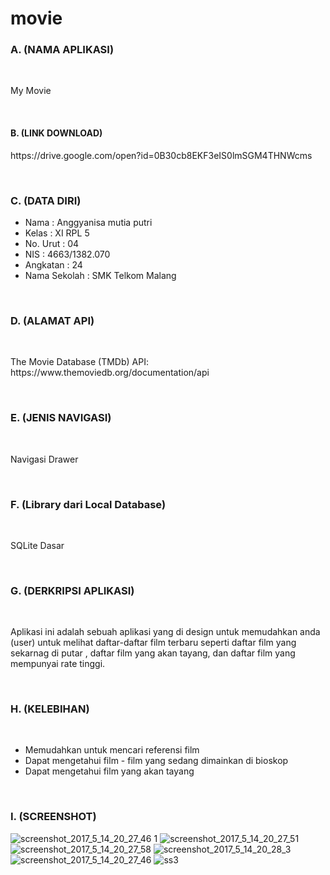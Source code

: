 # movie

### A. (NAMA APLIKASI)

<br>

<P>My Movie</P>

<br>

#### B. (LINK DOWNLOAD)
<P> https://drive.google.com/open?id=0B30cb8EKF3eIS0lmSGM4THNWcms </P>

<br>

### C. (DATA DIRI)
- Nama          : Anggyanisa mutia putri
- Kelas         : XI RPL 5
- No. Urut      : 04
- NIS           : 4663/1382.070
- Angkatan      : 24
- Nama Sekolah  : SMK Telkom Malang

<br>

### D. (ALAMAT API)

<br>

<P> The Movie Database (TMDb) API: https://www.themoviedb.org/documentation/api </P>

<br>

### E. (JENIS NAVIGASI)

<br>

<P> Navigasi Drawer </P>

<br>

### F. (Library dari Local Database)

<br>
<P> SQLite Dasar </P>
<br>

### G. (DERKRIPSI APLIKASI)

<br>

<P> Aplikasi ini adalah sebuah aplikasi yang di design untuk memudahkan anda (user) untuk melihat daftar-daftar film terbaru 
seperti daftar film yang sekarnag di putar , daftar film yang akan tayang, dan daftar film yang mempunyai rate tinggi.</P>

<br>

### H. (KELEBIHAN)

<br>

- Memudahkan untuk mencari referensi film
- Dapat mengetahui film - film yang sedang dimainkan di bioskop
- Dapat mengetahui film yang akan tayang

<br>

### I. (SCREENSHOT)
![screenshot_2017_5_14_20_27_46 1](https://cloud.githubusercontent.com/assets/22116905/26034674/516e8d9c-38ea-11e7-9ac1-f2331aa73f23.png)
![screenshot_2017_5_14_20_27_51](https://cloud.githubusercontent.com/assets/22116905/26034673/516e93c8-38ea-11e7-89fa-e6f4348ef195.png)
![screenshot_2017_5_14_20_27_58](https://cloud.githubusercontent.com/assets/22116905/26034677/516fa25e-38ea-11e7-8fd1-dd452e7fd94a.png)
![screenshot_2017_5_14_20_28_3](https://cloud.githubusercontent.com/assets/22116905/26034675/516f278e-38ea-11e7-90da-ff6446d1eee6.png)
![screenshot_2017_5_14_20_27_46](https://cloud.githubusercontent.com/assets/22116905/26034676/516fb12c-38ea-11e7-96d1-fe0b4d4e78a6.png)
![ss3](https://user-images.githubusercontent.com/22116905/27062285-400f4168-5014-11e7-8b77-3e65248c85ca.png)
